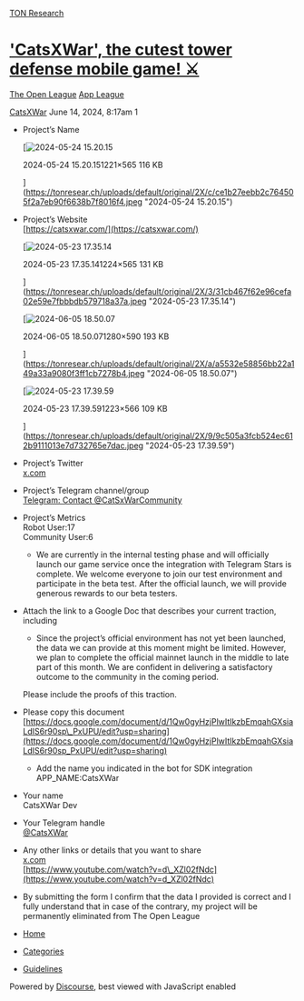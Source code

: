[TON Research](/)

# ['CatsXWar', the cutest tower defense mobile game! ⚔️](/t/catsxwar-the-cutest-tower-defense-mobile-game/25472)

[The Open League](/c/the-open-league/app-leaderboard/58)  [App League](/c/the-open-league/app-leaderboard/58) 

    

[CatsXWar](https://tonresear.ch/u/CatsXWar)   June 14, 2024, 8:17am  1

*   Project’s Name  
      
    
    [![2024-05-24 15.20.15](https://tonresear.ch/uploads/default/optimized/2X/c/ce1b27eebb2c764505f2a7eb90f6638b7f8016f4_2_690x319.jpeg)
    
    2024-05-24 15.20.151221×565 116 KB
    
    ](https://tonresear.ch/uploads/default/original/2X/c/ce1b27eebb2c764505f2a7eb90f6638b7f8016f4.jpeg "2024-05-24 15.20.15")
    
*   Project’s Website  
    [https://catsxwar.com/](https://catsxwar.com/)  
    
    [![2024-05-23 17.35.14](https://tonresear.ch/uploads/default/optimized/2X/3/31cb467f62e96cefa02e59e7fbbbdb579718a37a_2_690x318.jpeg)
    
    2024-05-23 17.35.141224×565 131 KB
    
    ](https://tonresear.ch/uploads/default/original/2X/3/31cb467f62e96cefa02e59e7fbbbdb579718a37a.jpeg "2024-05-23 17.35.14")
    
      
    
    [![2024-06-05 18.50.07](https://tonresear.ch/uploads/default/optimized/2X/a/a5532e58856bb22a149a33a9080f3ff1cb7278b4_2_690x318.jpeg)
    
    2024-06-05 18.50.071280×590 193 KB
    
    ](https://tonresear.ch/uploads/default/original/2X/a/a5532e58856bb22a149a33a9080f3ff1cb7278b4.jpeg "2024-06-05 18.50.07")
    
      
    
    [![2024-05-23 17.39.59](https://tonresear.ch/uploads/default/optimized/2X/9/9c505a3fcb524ec612b9111013e7d732765e7dac_2_689x319.jpeg)
    
    2024-05-23 17.39.591223×566 109 KB
    
    ](https://tonresear.ch/uploads/default/original/2X/9/9c505a3fcb524ec612b9111013e7d732765e7dac.jpeg "2024-05-23 17.39.59")
    
*   Project’s Twitter  
    [x.com](https://x.com/CatsXWar)
    
*   Project’s Telegram channel/group  
    [Telegram: Contact @CatSxWarCommunity](http://t.me/CatSxWarCommunity)
    
*   Project’s Metrics  
    Robot User:17  
    Community User:6
    
    *   We are currently in the internal testing phase and will officially launch our game service once the integration with Telegram Stars is complete. We welcome everyone to join our test environment and participate in the beta test. After the official launch, we will provide generous rewards to our beta testers.
*   Attach the link to a Google Doc that describes your current traction, including
    
    *   Since the project’s official environment has not yet been launched, the data we can provide at this moment might be limited. However, we plan to complete the official mainnet launch in the middle to late part of this month. We are confident in delivering a satisfactory outcome to the community in the coming period.
    
    Please include the proofs of this traction.
    
*   Please copy this document  
    [https://docs.google.com/document/d/1Qw0gyHzjPlwItIkzbEmqahGXsiaLdIS6r90sp\_PxUPU/edit?usp=sharing](https://docs.google.com/document/d/1Qw0gyHzjPlwItIkzbEmqahGXsiaLdIS6r90sp_PxUPU/edit?usp=sharing)
    
    *   Add the name you indicated in the bot for SDK integration  
        APP\_NAME:CatsXWar
*   Your name  
    CatsXWar Dev
    
*   Your Telegram handle  
    [@CatsXWar](/u/catsxwar)
    
*   Any other links or details that you want to share  
    [x.com](https://x.com/CatsXWar/status/1795354206855213257)  
    [https://www.youtube.com/watch?v=d\_XZl02fNdc](https://www.youtube.com/watch?v=d_XZl02fNdc)
    
*   By submitting the form I confirm that the data I provided is correct and I fully understand that in case of the contrary, my project will be permanently eliminated from The Open League
    

 

*   [Home](/)
*   [Categories](/categories)
*   [Guidelines](/guidelines)

Powered by [Discourse](https://www.discourse.org), best viewed with JavaScript enabled